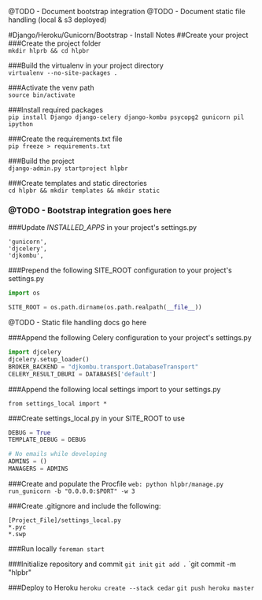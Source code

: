 @TODO - Document bootstrap integration
@TODO - Document static file handling (local & s3 deployed)

#Django/Heroku/Gunicorn/Bootstrap - Install Notes
##Create your project
###Create the project folder  
`mkdir hlprb && cd hlpbr`  

###Build the virtualenv in your project directory  
`virtualenv --no-site-packages .`

###Activate the venv path  
`source bin/activate`

###Install required packages  
`pip install Django django-celery django-kombu psycopg2 gunicorn pil ipython`

###Create the requirements.txt file  
`pip freeze > requirements.txt`

###Build the project  
`django-admin.py startproject hlpbr`

###Create templates and static directories  
`cd hlpbr && mkdir templates && mkdir static`

### @TODO - Bootstrap integration goes here

###Update _INSTALLED_APPS_ in your project's settings.py

```
'gunicorn',
'djcelery',
'djkombu',
```

###Prepend the following SITE_ROOT configuration to your project's
   settings.py

```python
import os

SITE_ROOT = os.path.dirname(os.path.realpath(__file__))
```

@TODO - Static file handling docs go here

###Append the following Celery configuration to your project's settings.py

```python
import djcelery
djcelery.setup_loader()
BROKER_BACKEND = "djkombu.transport.DatabaseTransport"
CELERY_RESULT_DBURI = DATABASES['default']
```

###Append the following local settings import to your settings.py

`from settings_local import *` 

###Create settings_local.py in your SITE_ROOT to use

```python
DEBUG = True
TEMPLATE_DEBUG = DEBUG

# No emails while developing
ADMINS = ()
MANAGERS = ADMINS
```

###Create and populate the Procfile
`web: python hlpbr/manage.py run_gunicorn -b "0.0.0.0:$PORT" -w 3`

###Create .gitignore and include the following:

```
[Project_File]/settings_local.py
*.pyc
*.swp
```

###Run locally
`foreman start`

###Initialize repository and commit
`git init`
`git add .`
`git commit -m "hlpbr"

###Deploy to Heroku
`heroku create --stack cedar`
`git push heroku master`
